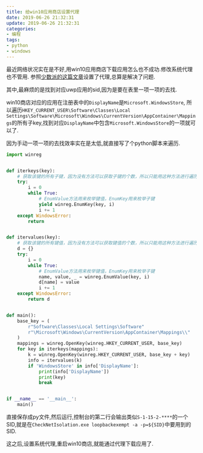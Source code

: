 ```yaml
---
title: 给win10应用商店设置代理
date: 2019-06-26 21:32:31
update: 2019-06-26 21:32:31
categories:
- 编程
tags:
- python
- windows
---
```


最近网络状况实在是不好,用win10应用商店下载应用怎么也不成功.修改系统代理也不管用.
参照[少数派的这篇文章](https://sspai.com/post/41137)设置了代理,总算是解决了问题.

<!-- more -->

其中,最麻烦的是找到对应uwp应用的sid,因为是要在表里一项一项的去找.

win10商店对应的应用在注册表中的`DisplayName`是`Microsoft.WindowsStore`,
所以遍历`HKEY_CURRENT_USER\Software\Classes\Local Settings\Software\Microsoft\Windows\CurrentVersion\AppContainer\Mappings`的所有子key,找到对应`DisplayName`中包含`Microsoft.WindowsStore`的一项就可以了.

因为手动一项一项的去找效率实在是太低,就直接写了个python脚本来遍历.

```python
import winreg


def iterkeys(key):
    # 获取该键的所有子键，因为没有方法可以获取子键的个数，所以只能用这种方法进行遍历
    try:
        i = 0
        while True:
            # EnumValue方法用来枚举键值，EnumKey用来枚举子键
            yield winreg.EnumKey(key, i)
            i += 1
    except WindowsError:
        return


def itervalues(key):
    # 获取该键的所有键值，因为没有方法可以获取键值的个数，所以只能用这种方法进行遍历
    d = {}
    try:
        i = 0
        while True:
            # EnumValue方法用来枚举键值，EnumKey用来枚举子键
            name, value, _ = winreg.EnumValue(key, i)
            d[name] = value
            i += 1
    except WindowsError:
        return d


def main():
    base_key = (
        r"Software\Classes\Local Settings\Software"
        r"\Microsoft\Windows\CurrentVersion\AppContainer\Mappings\\"
    )
    mappings = winreg.OpenKey(winreg.HKEY_CURRENT_USER, base_key)
    for key in iterkeys(mappings):
        k = winreg.OpenKey(winreg.HKEY_CURRENT_USER, base_key + key)
        info = itervalues(k)
        if 'WindowsStore' in info['DisplayName']:
            print(info['DisplayName'])
            print(key)
            break


if __name__ == '__main__':
    main()
```

直接保存成py文件,然后运行,控制台的第二行会输出类似`S-1-15-2-****`的一个SID,就是在`CheckNetIsolation.exe loopbackexempt -a -p=${SID}`中要用到的SID.

这之后,设置系统代理,重启win10商店,就能通过代理下载应用了.
